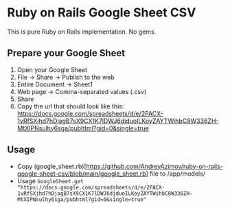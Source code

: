 # Ruby on Rails Google Sheet CSV

This is pure Ruby on Rails implementation. No gems.

## Prepare your Google Sheet
1. Open your Google Sheet
2. File -> Share -> Publish to the web
3. Entire Document -> Sheet1
4. Web page -> Comma-separated values (.csv)
5. Share
6. Copy the url that should look like this: https://docs.google.com/spreadsheets/d/e/2PACX-1vRfSXjhd7hDjagB7sX9CX1K7lDWJ6djduoILKoyZAYTWihbC8W336ZH-MtXIPNsulhy6sga/pubhtml?gid=0&single=true

## Usage
- Copy (google_sheet.rb)[https://github.com/AndreyAzimov/ruby-on-rails-google-sheet-csv/blob/main/google_sheet.rb] file to /app/models/
- Usage `GoogleSheet.get "https://docs.google.com/spreadsheets/d/e/2PACX-1vRfSXjhd7hDjagB7sX9CX1K7lDWJ6djduoILKoyZAYTWihbC8W336ZH-MtXIPNsulhy6sga/pubhtml?gid=0&single=true"`
